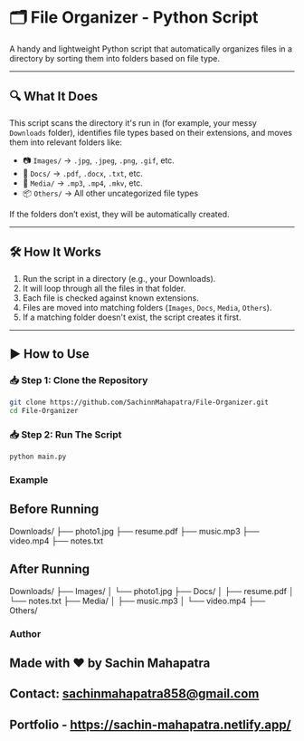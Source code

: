 # 🗂️ File Organizer - Python Script

A handy and lightweight Python script that automatically organizes files in a directory by sorting them into folders based on file type.

---

## 🔍 What It Does

This script scans the directory it's run in (for example, your messy `Downloads` folder), identifies file types based on their extensions, and moves them into relevant folders like:

- 📷 `Images/` → `.jpg`, `.jpeg`, `.png`, `.gif`, etc.
- 📄 `Docs/` → `.pdf`, `.docx`, `.txt`, etc.
- 🎵 `Media/` → `.mp3`, `.mp4`, `.mkv`, etc.
- 📦 `Others/` → All other uncategorized file types

If the folders don’t exist, they will be automatically created.

---

## 🛠️ How It Works

1. Run the script in a directory (e.g., your Downloads).
2. It will loop through all the files in that folder.
3. Each file is checked against known extensions.
4. Files are moved into matching folders (`Images`, `Docs`, `Media`, `Others`).
5. If a matching folder doesn't exist, the script creates it first.

---

## ▶️ How to Use

### 📥 Step 1: Clone the Repository
```bash
git clone https://github.com/SachinnMahapatra/File-Organizer.git
cd File-Organizer
``` 
### 📥 Step 2: Run The Script
```bash
python main.py
```
### Example
## Before Running 
Downloads/
├── photo1.jpg
├── resume.pdf
├── music.mp3
├── video.mp4
├── notes.txt

## After Running 
Downloads/
├── Images/
│   └── photo1.jpg
├── Docs/
│   ├── resume.pdf
│   └── notes.txt
├── Media/
│   ├── music.mp3
│   └── video.mp4
├── Others/


### Author 
## Made with ❤️ by Sachin Mahapatra
## Contact: sachinmahapatra858@gmail.com
## Portfolio - https://sachin-mahapatra.netlify.app/